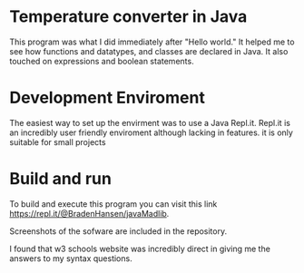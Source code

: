 # Temperature converter in Java
This program was what I did immediately after "Hello world." It helped me to see how functions and datatypes, and classes are declared in Java.
It also touched on expressions and boolean statements.

# Development Enviroment
The easiest way to set up the envirment was to use a Java Repl.it.
Repl.it is an incredibly user friendly enviroment although lacking in features. it is only suitable for small projects

# Build and run
To build and execute this program you can visit this link https://repl.it/@BradenHansen/javaMadlib.

Screenshots of the sofware are included in the repository.

I found that w3 schools website was incredibly direct in giving me the answers to my syntax questions.


